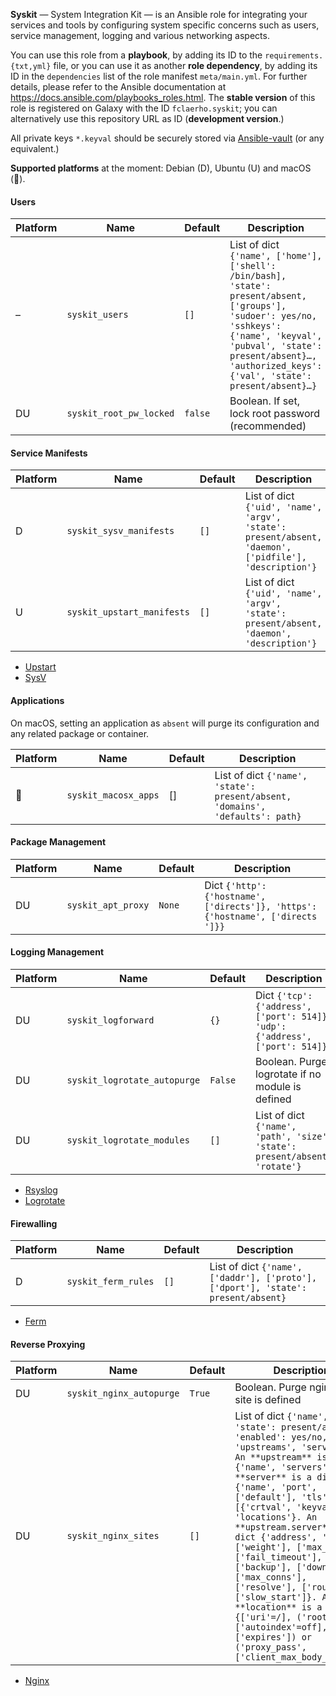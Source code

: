 
**Syskit** — System Integration Kit — is an Ansible role for integrating your services and tools by configuring system specific concerns such as users, service management, logging and various networking aspects.

You can use this role from a **playbook**,
by adding its ID to the `requirements.{txt,yml}` file,
or you can use it as another **role dependency**,
by adding its ID in the `dependencies` list of the role manifest `meta/main.yml`.
For further details,
please refer to the Ansible documentation at https://docs.ansible.com/playbooks_roles.html.
The **stable version** of this role is registered on Galaxy with the ID `fclaerho.syskit`;
you can alternatively use this repository URL as ID (**development version**.)

All private keys `*.keyval` should be securely stored via [Ansible-vault](http://docs.ansible.com/ansible/playbooks_vault.html) (or any equivalent.)

**Supported platforms** at the moment: Debian (D), Ubuntu (U) and macOS ().


#### Users

| Platform | Name | Default | Description |
|----------|------|---------|-------------|
| – | `syskit_users` | `[]` | List of dict `{'name', ['home'], ['shell': /bin/bash], 'state': present/absent, ['groups'], 'sudoer': yes/no, 'sshkeys': {'name', 'keyval', 'pubval', 'state': present/absent}…, 'authorized_keys': {'val', 'state': present/absent}…}` |
| DU | `syskit_root_pw_locked` | `false` | Boolean. If set, lock root password (recommended) |


#### Service Manifests

| Platform | Name | Default | Description |
|----------|------|---------|-------------|
| D | `syskit_sysv_manifests` | `[]` | List of dict `{'uid', 'name', 'argv', 'state': present/absent, 'daemon', ['pidfile'], 'description'}` |
| U | `syskit_upstart_manifests` | `[]` | List of dict `{'uid', 'name', 'argv', 'state': present/absent, 'daemon', 'description'}` |

- [Upstart](http://upstart.ubuntu.com/cookbook/)
- [SysV](https://en.wikipedia.org/wiki/Init#SysV-style)


#### Applications

On macOS, setting an application as `absent` will purge its configuration and any related package or container.

| Platform | Name | Default | Description |
|----------|------|---------|-------------|
|  | `syskit_macosx_apps` | [] | List of dict `{'name', 'state': present/absent, 'domains', 'defaults': path}` |


#### Package Management

| Platform | Name | Default | Description |
|----------|------|---------|-------------|
| DU | `syskit_apt_proxy` | `None` | Dict `{'http': {'hostname', ['directs']}, 'https': {'hostname', ['directs ']}}` |


#### Logging Management

| Platform | Name | Default | Description |
|----------|------|---------|-------------|
| DU | `syskit_logforward` | `{}` | Dict `{'tcp': {'address', ['port': 514]}, 'udp': {'address', ['port': 514]}}` |
| DU | `syskit_logrotate_autopurge` | `False` | Boolean. Purge logrotate if no module is defined |
| DU | `syskit_logrotate_modules` | `[]` | List of dict `{'name', 'path', 'size', 'state': present/absent, 'rotate'}` |

- [Rsyslog](http://www.rsyslog.com)
- [Logrotate](http://www.linuxcommand.org/man_pages/logrotate8.html)


#### Firewalling

| Platform | Name | Default | Description |
|----------|------|---------|-------------|
| D | `syskit_ferm_rules` | `[]` | List of dict `{'name', ['daddr'], ['proto'], ['dport'], 'state': present/absent}` |

- [Ferm](http://ferm.foo-projects.org)


#### Reverse Proxying

| Platform | Name | Default | Description |
|----------|------|---------|-------------|
| DU | `syskit_nginx_autopurge` | `True` | Boolean. Purge nginx if no site is defined |
| DU |`syskit_nginx_sites` | `[]` | List of dict `{'name', 'state': present/absent, 'enabled': yes/no, 'upstreams', 'servers'}. An **upstream** is a dict {'name', 'servers'}. A **server** is a dict {'name', 'port', ['default'], 'tls': [{'crtval', 'keyval'}], 'locations'}. An **upstream.server** is a dict {'address', 'port', ['weight'], ['max_fails'], ['fail_timeout'], ['backup'], ['down'], ['max_conns'], ['resolve'], ['route'], ['slow_start']}. A **location** is a dict {['uri'=/], ('root', ['autoindex'=off], ['expires']) or ('proxy_pass', ['client_max_body_size'])}` |

- [Nginx](http://nginx.org/en/)
